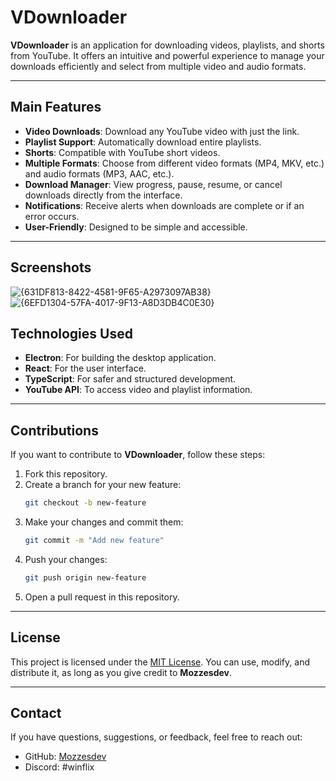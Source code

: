 # VDownloader

**VDownloader** is an application for downloading videos, playlists, and shorts from YouTube. It offers an intuitive and powerful experience to manage your downloads efficiently and select from multiple video and audio formats.

---

## Main Features

- **Video Downloads**: Download any YouTube video with just the link.
- **Playlist Support**: Automatically download entire playlists.
- **Shorts**: Compatible with YouTube short videos.
- **Multiple Formats**: Choose from different video formats (MP4, MKV, etc.) and audio formats (MP3, AAC, etc.).
- **Download Manager**: View progress, pause, resume, or cancel downloads directly from the interface.
- **Notifications**: Receive alerts when downloads are complete or if an error occurs.
- **User-Friendly**: Designed to be simple and accessible.

---

## Screenshots
![{631DF813-8422-4581-9F65-A2973097AB38}](https://github.com/user-attachments/assets/547ab4e9-888f-4baa-88ab-35141921db51)![{6EFD1304-57FA-4017-9F13-A8D3DB4C0E30}](https://github.com/user-attachments/assets/6235af16-7fd6-4481-8bed-2291d03c5c5c)

## Technologies Used

- **Electron**: For building the desktop application.
- **React**: For the user interface.
- **TypeScript**: For safer and structured development.
- **YouTube API**: To access video and playlist information.

---

## Contributions

If you want to contribute to **VDownloader**, follow these steps:

1. Fork this repository.
2. Create a branch for your new feature:
   ```bash
   git checkout -b new-feature
   ```
3. Make your changes and commit them:
   ```bash
   git commit -m "Add new feature"
   ```
4. Push your changes:
   ```bash
   git push origin new-feature
   ```
5. Open a pull request in this repository.

---

## License

This project is licensed under the [MIT License](LICENSE). You can use, modify, and distribute it, as long as you give credit to **Mozzesdev**.

---

## Contact

If you have questions, suggestions, or feedback, feel free to reach out:

- GitHub: [Mozzesdev](https://github.com/Mozzesdev)
- Discord: #winflix


